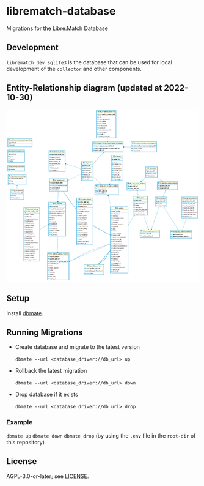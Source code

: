 # librematch-database

Migrations for the Libre:Match Database

<!-- TODO RELEASE
## Open source data

Database dumps can be queried from the `https://api.librematch.org/v1/dumps` endpoint. 

A new database dump is generated every first day of the month at ~4 AM UTC time for the last month.

In case you will use the data, please mention the source (Relic Link API and Libre:Match) and give us a shoutout, thank you!
-->

## Development

`librematch_dev.sqlite3` is the database that can be used for local development of the `collector` and other components.

## Entity-Relationship diagram (updated at 2022-10-30)

![](./docs/librematch_ER.png)

## Setup

Install [dbmate](https://github.com/amacneil/dbmate#installation).

## Running Migrations

- Create database and migrate to the latest version

  `dbmate --url <database_driver://db_url> up`

- Rollback the latest migration

  `dbmate --url <database_driver://db_url> down`

- Drop database if it exists

  `dbmate --url <database_driver://db_url> drop`

### Example

`dbmate up`
`dbmate down`
`dbmate drop`
(by using the `.env` file in the `root-dir` of this repository)

## License

AGPL-3.0-or-later; see [LICENSE](./LICENSE).
